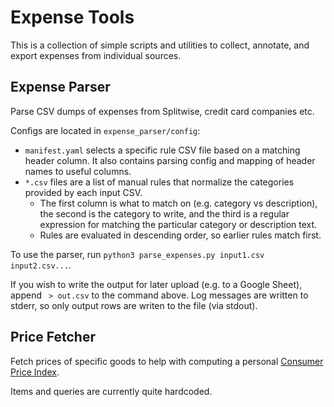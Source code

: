 # Expense Tools

This is a collection of simple scripts and utilities to collect, annotate, and export expenses from individual sources.

## Expense Parser

Parse CSV dumps of expenses from Splitwise, credit card companies etc.

Configs are located in `expense_parser/config`:

* `manifest.yaml` selects a specific rule CSV file based on a matching header column. It also contains parsing config and mapping of header names to useful columns.
* `*.csv` files are a list of manual rules that normalize the categories provided by each input CSV.
  * The first column is what to match on (e.g. category vs description), the second is the category to write, and the third is a regular expression for matching the particular category or description text.
  * Rules are evaluated in descending order, so earlier rules match first.

To use the parser, run `python3 parse_expenses.py input1.csv input2.csv...`.

If you wish to write the output for later upload (e.g. to a Google Sheet), append ` > out.csv` to the command above. Log messages are written to stderr, so only output rows are writen to the file (via stdout).

## Price Fetcher

Fetch prices of specific goods to help with computing a personal [Consumer Price Index](https://en.wikipedia.org/wiki/Consumer_price_index). 

Items and queries are currently quite hardcoded. 
